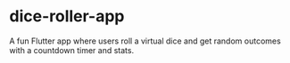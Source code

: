 # dice-roller-app
A fun Flutter app where users roll a virtual dice and get random outcomes with a countdown timer and stats.
